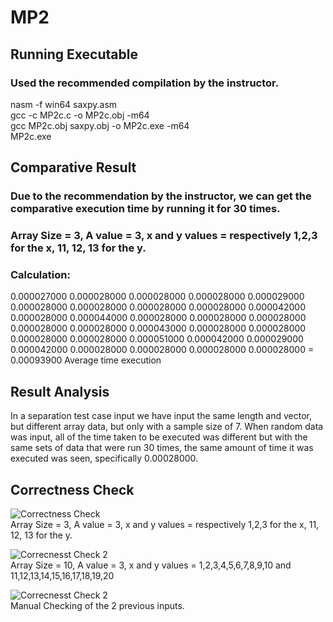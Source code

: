 # MP2
## Running Executable
### Used the recommended compilation by the instructor. 
nasm -f win64 saxpy.asm <br />
gcc -c MP2c.c -o MP2c.obj -m64 <br />
gcc MP2c.obj saxpy.obj -o MP2c.exe -m64 <br />
MP2c.exe<br />  

## Comparative Result
### Due to the recommendation by the instructor, we can get the comparative execution time by running it for 30 times.
### Array Size = 3, A value = 3, x and y values = respectively 1,2,3 for the x, 11, 12, 13 for the y.
### Calculation: <br/>
0.000027000
0.000028000
0.000028000
0.000028000
0.000029000
0.000028000
0.000028000
0.000028000
0.000028000
0.000042000
0.000028000
0.000044000
0.000028000
0.000028000
0.000028000
0.000028000
0.000028000
0.000043000
0.000028000
0.000028000
0.000028000
0.000028000
0.000051000
0.000042000
0.000029000
0.000042000
0.000028000
0.000028000
0.000028000
0.000028000
= 0.00093900 Average time execution 

## Result Analysis

In a separation test case input we have input the same length and vector, but different array data,
but only with a sample size of 7. When random data was input, all of the time taken to be executed was different
but with the same sets of data that were run 30 times, the same amount of time it was executed was seen, specifically 0.00028000.

## Correctness Check

![Correctness Check](https://github.com/user-attachments/assets/d742dc1f-6e79-41da-9d23-1802970a6955) <br/> Array Size = 3, A value = 3, x and y values = respectively 1,2,3 for the x, 11, 12, 13 for the y.

![Correcnesst Check  2](https://github.com/user-attachments/assets/b75f5172-8565-408a-898c-c0cb5f4023bf) <br/> Array Size = 10, A value = 3, x and y values = 1,2,3,4,5,6,7,8,9,10 and 11,12,13,14,15,16,17,18,19,20

![Correcnesst Check  2](https://github.com/user-attachments/assets/6dc67add-d324-4cc1-9746-7030657e189e) <br/> Manual Checking of the 2 previous inputs. 

